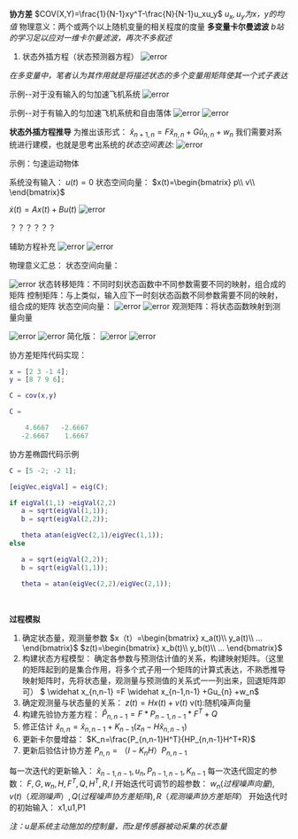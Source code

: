 **协方差**
$COV(X,Y)=\frac{1}{N-1}xy^T-\frac{N}{N-1}u_xu_y$
*$u_x,u_y为x，y的均值$*
物理意义：两个或两个以上随机变量的相关程度的度量
<bar>
**多变量卡尔曼滤波**
*b站的学习足以应对一维卡尔曼滤波，再次不多叙述*
1. 状态外插方程（状态预测器方程）
   ![error](./截图%202025-08-29%2016-40-07.png)

<!-- *笔者现在的学习过程中，更倾向于认为多变量卡尔曼滤波是一种对原五个方程的多维赋值的运用，故而后续多示例为主* -->

*在多变量中，笔者认为其作用就是将描述状态的多个变量用矩阵使其一个式子表达*

示例--对于没有输入的匀加速飞机系统
![error](./截图%202025-08-29%2019-24-08.png)



示例--对于有输入的匀加速飞机系统和自由落体
![error](./截图%202025-08-29%2019-25-55.png)
![error](./截图%202025-08-29%2019-26-02.png)

**状态外插方程推导**
为推出该形式：
$\widehat{x}_{n+1,n}=F\widehat{x}_{n,n}+G\widehat{u}_{n,n}+w_n$
我们需要对系统进行建模，也就是思考出系统的*状态空间表达*:
![error](./截图%202025-08-29%2019-59-43.png)

示例：匀速运动物体

系统没有输入：
$u(t)=0$
状态空间向量：
$x(t)=\begin{bmatrix}
   p\\
   v\\
\end{bmatrix}$

$\dot{x}(t)=Ax(t)+Bu(t)$
![error](./截图%202025-08-29%2020-06-00.png)

？？？？？？

辅助方程补充
![error](./截图%202025-08-29%2020-36-39.png)
![error](./截图%202025-08-29%2020-36-31.png)

<!-- *最终的碎碎念：卡尔曼滤波的重点在于状态方程的建模，剩下的式子皆为机械性的公式套参？？* -->
物理意义汇总：
状态空间向量：

![error](./截图%202025-08-29%2016-40-07.png)
状态转移矩阵：不同时刻状态函数中不同参数需要不同的映射，组合成的矩阵
控制矩阵：与上类似，输入应下一时刻状态函数不同参数需要不同的映射，组合成的矩阵
状态空间向量：
![error](./截图%202025-08-30%2011-05-37.png)
![error](./截图%202025-08-30%2011-07-30.png)
观测矩阵：将状态函数映射到测量向量

![error](./截图%202025-08-30%2011-09-57.png)
![error](./截图%202025-08-30%2011-10-56.png)
简化版：
![error](./截图%202025-08-30%2011-14-12.png)
![error](./截图%202025-08-30%2011-11-27.png)

协方差矩阵代码实现：
```MATLAB
x = [2 3 -1 4];
y = [8 7 9 6];

C = cov(x,y)

C =

    4.6667   -2.6667
   -2.6667    1.6667

```

协方差椭圆代码示例
```MATLAB
C = [5 -2; -2 1];

[eigVec,eigVal] = eig(C);

if eigVal(1,1) >eigVal(2,2)
   a = sqrt(eigVal(1,1));
   b = sqrt(eigVal(2,2));

   theta atan(eigVec(2,1)/eigVec(1,1));
else

   a = sqrt(eigVal(2,2));
   b = sqrt(eigVal(1,1));

   theta = atan(eigVec(2,2)/eigVec(2,1));
```
<br>

**过程模拟**



1. 确定状态量，观测量参数
   $x（t）=\begin{bmatrix}
      x_a(t)\\
      y_a(t)\\
      ...
   \end{bmatrix}$
   $z(t)=\begin{bmatrix}
      x_b(t)\\
      y_b(t)\\
      ...
   \end{bmatrix}$
2. 构建状态方程模型：
   确定各参数与预测估计值的关系，构建映射矩阵。（这里的矩阵起到的是集合作用，将多个式子用一个矩阵的计算式表达，不熟悉推导映射矩阵时，先将状态量，观测量与预测值的关系式一一列出来，回退矩阵即可）
   $ \widehat x_{n,n-1} =F \widehat x_{n-1,n-1} +Gu_{n} +w_n$
3. 确定观测量与状态量的关系：
   $z(t)=Hx(t)+v(t)$
   v(t):随机噪声向量
4. 构建先验协方差方程：
   $\widehat P_{n,n-1} =F*P_{n-1,n-1}*F^T+Q$
5. 修正估计
   $\widehat x_{n,n}=\widehat x_{n,n-1}+K_{n-1}(z_{n}-H\widehat x_{n,n-1})$
6. 更新卡尔曼增益：
   $K_n=\frac{P_{n,n-1}H^T}{HP_{n,n-1}H^T+R}$
7. 更新后验估计协方差
   $P_{n,n}=（I-K_nH）P_{n,n-1}$


每一次迭代的更新输入：
$\widehat{x}_{n-1,n-1},u_n,P_{n-1,n-1},K_{n-1}$
每一次迭代固定的参数：
$F,G,w_n,H,F^T,Q,H^T,R,I$
开始迭代可调节的超参数：
$w_n(过程噪声向量),v(t)（观测噪声）,Q(过程噪声协方差矩阵),R（观测噪声协方差矩阵）$
开始迭代时的初始输入：
x1,u1,P1

*注：u是系统主动施加的控制量，而z是传感器被动采集的状态量*